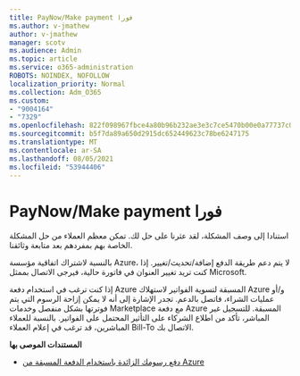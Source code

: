 ```yaml
---
title: PayNow/Make payment فورا
ms.author: v-jmathew
author: v-jmathew
manager: scotv
ms.audience: Admin
ms.topic: article
ms.service: o365-administration
ROBOTS: NOINDEX, NOFOLLOW
localization_priority: Normal
ms.collection: Adm_O365
ms.custom:
- "9004164"
- "7329"
ms.openlocfilehash: 822f098967fbce4a80b96b232ae3e3c7ce5470b00e0a77737c090798ca6945fc
ms.sourcegitcommit: b5f7da89a650d2915dc652449623c78be6247175
ms.translationtype: MT
ms.contentlocale: ar-SA
ms.lasthandoff: 08/05/2021
ms.locfileid: "53944406"
---
```

# <a name="paynowmake-payment-immediately"></a>PayNow/Make payment فورا

استنادا إلى وصف المشكلة، لقد عثرنا على حل لك. تمكن معظم العملاء من حل المشكلة الخاصة بهم بمفردهم بعد متابعة وثائقنا.

بالنسبة لاشتراك اتفاقية مؤسسة Azure، لا يتم دعم طريقة الدفع إضافة/تحديث/تغيير. إذا كنت تريد تغيير العنوان في فاتورة حالية، فيرجى الاتصال بممثل Microsoft.

إذا كنت ترغب في استخدام دفعة Azure المسبقة لتسوية الفواتير لاستهلاك Azure و/أو عمليات الشراء، فاتصل بالدعم. تجدر الإشارة إلى أنه لا يمكن إزاحة الرسوم التي يتم فوترتها بشكل منفصل وخدمات Marketplace مع دفعة Azure المسبقة. للتسجيل غير المباشر، تأكد من اطلاع الشركاء على التأثير المحتمل على الفواتير. بالنسبة للعملاء المباشرين، قد ترغب في إعلام العملاء Bill-To الاتصال بك.

**المستندات الموصى بها**

- [دفع رسومك الزائدة باستخدام الدفعة المسبقة من Azure](https://docs.microsoft.com/azure/cost-management-billing/manage/ea-portal-enrollment-invoices#pay-your-overage-with-your-azure-prepayment)
